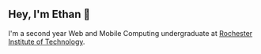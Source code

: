 ## Hey, I'm Ethan 👋
I'm a second year Web and Mobile Computing undergraduate at <a href="https://www.rit.edu/">Rochester Institute of Technology</a>.
